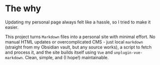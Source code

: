 # The why

Updating my personal page always felt like a hassle, so I tried to make it easier.

This project turns `Markdown` files into a personal site with minimal effort. No manual HTML updates or overcomplicated CMS - just local `markdown` (straight from my Obsidian vault, but any source works), a script to fetch and process it, and the site builds itself using `Vue` and `unplugin-vue-markdown`. Clean, simple, and (I hope!) maintainable.
